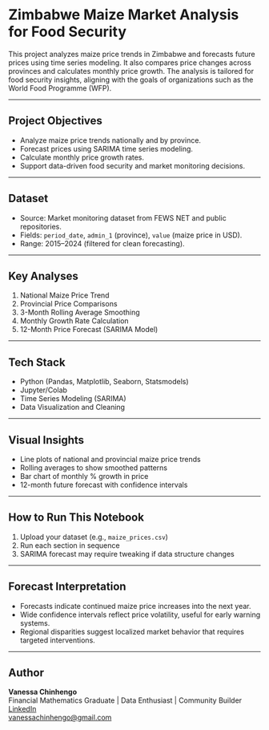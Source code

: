 
# Zimbabwe Maize Market Analysis for Food Security

This project analyzes maize price trends in Zimbabwe and forecasts future prices using time series modeling. It also compares price changes across provinces and calculates monthly price growth. The analysis is tailored for food security insights, aligning with the goals of organizations such as the World Food Programme (WFP).

---

## Project Objectives

- Analyze maize price trends nationally and by province.
- Forecast prices using SARIMA time series modeling.
- Calculate monthly price growth rates.
- Support data-driven food security and market monitoring decisions.

---

## Dataset

- Source: Market monitoring dataset from FEWS NET and public repositories.
- Fields: `period_date`, `admin_1` (province), `value` (maize price in USD).
- Range: 2015–2024 (filtered for clean forecasting).

---

## Key Analyses

1. National Maize Price Trend
2. Provincial Price Comparisons
3. 3-Month Rolling Average Smoothing
4. Monthly Growth Rate Calculation
5. 12-Month Price Forecast (SARIMA Model)

---

## Tech Stack

- Python (Pandas, Matplotlib, Seaborn, Statsmodels)
- Jupyter/Colab
- Time Series Modeling (SARIMA)
- Data Visualization and Cleaning

---

## Visual Insights

- Line plots of national and provincial maize price trends
- Rolling averages to show smoothed patterns
- Bar chart of monthly % growth in price
- 12-month future forecast with confidence intervals

---

## How to Run This Notebook

1. Upload your dataset (e.g., `maize_prices.csv`)
2. Run each section in sequence
3. SARIMA forecast may require tweaking if data structure changes

---

## Forecast Interpretation

- Forecasts indicate continued maize price increases into the next year.
- Wide confidence intervals reflect price volatility, useful for early warning systems.
- Regional disparities suggest localized market behavior that requires targeted interventions.

---

## Author

**Vanessa Chinhengo**  
Financial Mathematics Graduate | Data Enthusiast | Community Builder  
[LinkedIn](https://linkedin.com/in/vanessachinhengo)  
vanessachinhengo@gmail.com
